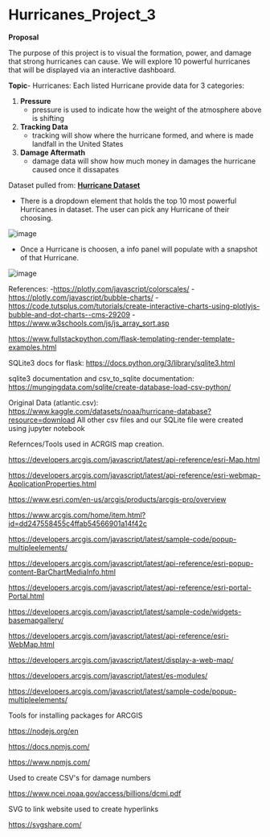 # Hurricanes_Project_3

**Proposal**

The purpose of this project is to visual the formation, power, and damage that strong hurricanes can cause. We will explore 10 powerful hurricanes that will be displayed via an interactive dashboard.

**Topic**- Hurricanes:
  Each listed Hurricane provide data for 3 categories: 
  1. **Pressure**
      - pressure is used to indicate how the weight of the atmosphere above is shifting
  3. **Tracking Data** 
      - tracking will show where the hurricane formed, and where is made landfall in the United States
  4. **Damage Aftermath**
      - damage data will show how much money in damages the hurricane caused once it dissapates

Dataset pulled from:  [**Hurricane Dataset**](https://www.kaggle.com/datasets/noaa/hurricane-database)

- There is a dropdown element that holds the top 10 most powerful Hurricanes in dataset. The user can pick any Hurricane of their choosing.

![image](https://user-images.githubusercontent.com/115582691/231892259-da5c5bab-7195-44cb-88ac-ca487fc2b204.png)

- Once a Hurricane is choosen, a info panel will populate with a snapshot of that Hurricane.

![image](https://user-images.githubusercontent.com/115582691/231897777-baee89e4-4e28-473b-ac85-0a20873a36b3.png)




References:
-https://plotly.com/javascript/colorscales/
-https://plotly.com/javascript/bubble-charts/
-https://code.tutsplus.com/tutorials/create-interactive-charts-using-plotlyjs-bubble-and-dot-charts--cms-29209
-https://www.w3schools.com/js/js_array_sort.asp

https://www.fullstackpython.com/flask-templating-render-template-examples.html

SQLite3 docs for flask:
https://docs.python.org/3/library/sqlite3.html

sqlite3 documentation and csv_to_sqlite documentation:
https://mungingdata.com/sqlite/create-database-load-csv-python/

Original Data (atlantic.csv):
https://www.kaggle.com/datasets/noaa/hurricane-database?resource=download
All other csv files and our SQLite file were created using jupyter notebook



Refernces/Tools used in ACRGIS map creation. 

https://developers.arcgis.com/javascript/latest/api-reference/esri-Map.html

https://developers.arcgis.com/javascript/latest/api-reference/esri-webmap-ApplicationProperties.html

https://www.esri.com/en-us/arcgis/products/arcgis-pro/overview

https://www.arcgis.com/home/item.html?id=dd247558455c4ffab54566901a14f42c

https://developers.arcgis.com/javascript/latest/sample-code/popup-multipleelements/

https://developers.arcgis.com/javascript/latest/api-reference/esri-popup-content-BarChartMediaInfo.html

https://developers.arcgis.com/javascript/latest/api-reference/esri-portal-Portal.html

https://developers.arcgis.com/javascript/latest/sample-code/widgets-basemapgallery/

https://developers.arcgis.com/javascript/latest/api-reference/esri-WebMap.html

https://developers.arcgis.com/javascript/latest/display-a-web-map/

https://developers.arcgis.com/javascript/latest/es-modules/

https://developers.arcgis.com/javascript/latest/sample-code/popup-multipleelements/

Tools for installing packages for ARCGIS 

https://nodejs.org/en

https://docs.npmjs.com/

https://www.npmjs.com/

Used to create CSV's for damage numbers

https://www.ncei.noaa.gov/access/billions/dcmi.pdf

SVG to link website used to create hyperlinks 

https://svgshare.com/
